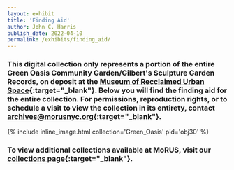 ```yaml
---
layout: exhibit
title: 'Finding Aid'
author: John C. Harris
publish_date: 2022-04-10
permalink: /exhibits/finding_aid/
---
```


### This digital collection only represents a portion of the entire Green Oasis Community Garden/Gilbert's Sculpture Garden Records, on deposit at the [Museum of Recclaimed Urban Space](http://www.morusnyc.org/){:target="_blank"}. Below you will find the finding aid for the entire collection. For permissions, reproduction rights, or to schedule a visit to view the collection in its entirety, contact [archives@morusnyc.org](mailto:archives@morusnyc.org){:target="_blank"}. 

{% include inline_image.html collection='Green_Oasis' pid='obj30' %}

### To view additional collections available at MoRUS, visit our [collections page](http://www.morusnyc.org/collections/){:target="_blank"}.